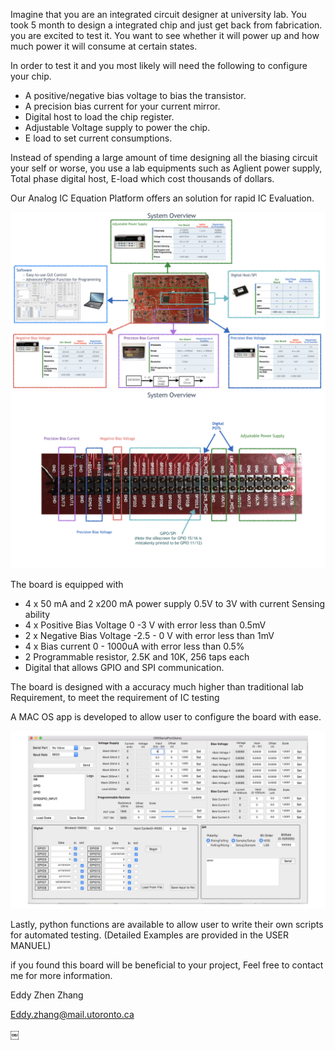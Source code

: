 Imagine that you are an integrated circuit designer at university lab. You took 5 month to design a integrated chip and just get back from fabrication. you are excited to test it. You want to see whether it will power up and how much power it will consume at certain states.

In order to test it and you most likely will need the following to configure your chip.

 - A positive/negative bias voltage to bias the transistor. 
 - A precision bias current for your current mirror.
 - Digital host to load the chip register.
 - Adjustable Voltage supply to power the chip.
 - E load to set current consumptions.

Instead of spending a large amount of time designing all the biasing circuit your self 
or worse, you use a lab equipments such as Aglient power supply,  Total phase digital host, E-load which cost thousands of dollars.

Our Analog IC Equation Platform offers an solution for rapid IC Evaluation.

![alt tag](https://raw.githubusercontent.com/eddyzhangGit/analog-IC-EVA-board/master/image/2017_ECE496_Poster_final.001.jpeg)
![alt tag](https://raw.githubusercontent.com/eddyzhangGit/analog-IC-EVA-board/master/image/2017_ECE496_Poster_final.002.jpeg)



The board is equipped with 

- 4 x 50 mA and 2 x200 mA power supply 0.5V to 3V with current Sensing ability
- 4 x Positive Bias Voltage 0 -3 V with error less than 0.5mV
- 2 x Negative Bias Voltage -2.5 - 0 V with error less than 1mV
- 4 x Bias current 0 - 1000uA with error less than 0.5%
- 2 Programmable resistor, 2.5K and 10K, 256 taps each
- Digital that allows GPIO and SPI communication.

The board is designed with a accuracy much higher than traditional lab Requirement,  to meet the requirement of IC testing


A MAC OS app is developed to allow user to  configure the board with ease.

![alt tag](https://raw.githubusercontent.com/eddyzhangGit/analog-IC-EVA-board/master/image/2017_ECE496_Poster_final2.003.jpeg)

Lastly, python functions are available to allow user to write their own scripts for automated testing. 
(Detailed Examples are provided in the USER MANUEL)
 
if you found this board will be beneficial to your project, Feel free to contact me for more information.

Eddy Zhen Zhang

Eddy.zhang@mail.utoronto.ca




￼
